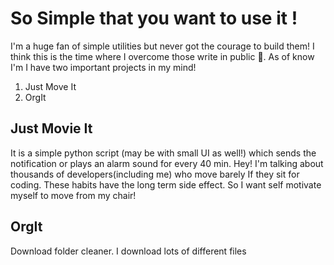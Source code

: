 # So Simple that you want to use it !
I'm a huge fan of simple utilities but never got the courage to build them! I think this is the time where I overcome those write in public 🙂. As of know I'm I have two important projects in my mind!
1. Just Move It
2. OrgIt

## Just Movie It
It is a simple python script (may be with small UI as well!) which sends the notification or plays an alarm sound for every 40 min. Hey! I'm talking about thousands of developers(including me) who move barely If they sit for coding. These habits have the long term side effect. So I want self motivate myself to move from my chair! 

## OrgIt
Download folder cleaner. I download lots of different files
